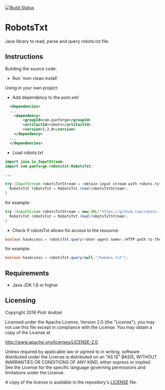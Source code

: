 [![Build Status](https://travis-ci.org/pandzel/RobotsTxt.png?branch=master)](https://travis-ci.org/pandzel/RobotsTxt)

# RobotsTxt
Java library to read, parse and query robots.txt file.

## Instructions

Building the source code:

* Run 'mvn clean install'

Using in your own project:

* Add dependency to the pom.xml

```xml
  <dependencies>
  ...
    <dependency>
        <groupId>com.panforge</groupId>
        <artifactId>robots</artifactId>
        <version>1.2.0</version>
    </dependency>
  ...
  </dependencies>
```

* Load robots.txt

```java
import java.io.InputStream;
import com.panforge.robotstxt.RobotsTxt;

...

try (InputStream robotsTxtStream = <obtain input stream with robots.txt content>;) {
  RobotsTxt robotsTxt = RobotsTxt.read(robotsTxtStream);
}
```

for example:

```java
try (InputStream robotsTxtStream = new URL("https://github.com/robots.txt").openStream()) {
  RobotsTxt robotsTxt = RobotsTxt.read(robotsTxtStream);
}
```

* Check if robotsTxt allows for access to the resource:

```java
boolean hasAccess = robotsTxt.query(<User-agent name>,<HTTP path to the resource>);
```

for example:

```java
boolean hasAccess = robotsTxt.query(null,"/humans.txt");
```

## Requirements

* Java JDK 1.8 or higher

## Licensing
Copyright 2016 Piotr Andzel

Licensed under the Apache License, Version 2.0 (the "License");
you may not use this file except in compliance with the License.
You may obtain a copy of the License at

   http://www.apache.org/licenses/LICENSE-2.0

Unless required by applicable law or agreed to in writing, software
distributed under the License is distributed on an "AS IS" BASIS,
WITHOUT WARRANTIES OR CONDITIONS OF ANY KIND, either express or implied.
See the License for the specific language governing permissions and
limitations under the License.

A copy of the license is available in the repository's [LICENSE](LICENSE.txt) file.
